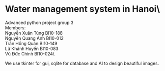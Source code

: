 # Water management system in Hanoi\
Advanced python project group 3\
Members:\
Nguyễn Xuân Tùng BI10-188\
Nguyễn Quang Anh BI10-012\
Trần Hồng Quân BI10-149\
Lữ Khánh Huyền BI10-083\
Vũ Đức Chính BI10-024\

We use tkinter for gui, sqlite for database and AI to design beautiful images.

